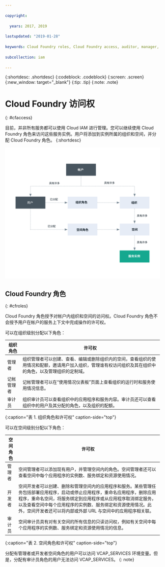 ```yaml
---

copyright:

  years: 2017, 2019

lastupdated: "2019-01-28"

keywords: Cloud Foundry roles, Cloud Foundry access, auditor, manager, developer, billing manager

subcollection: iam

---
```


{:shortdesc: .shortdesc}
{:codeblock: .codeblock}
{:screen: .screen}
{:new_window: target="_blank"}
{:tip: .tip}
{:note: .note}

# Cloud Foundry 访问权
{: #cfaccess}

目前，并非所有服务都可以使用 Cloud IAM 进行管理。您可以继续使用 Cloud Foundry 角色来访问这些服务实例。用户将添加到实例所属的组织和空间，并分配 Cloud Foundry 角色。
{:shortdesc}


![使用帐户中的 Cloud Foundry 组织和空间进行访问](images/cf-diagram.svg "如何使用 Cloud Foundry 组织、空间和角色使帐户中的访问权生效")


## Cloud Foundry 角色
{: #cfroles}

Cloud Foundry 角色授予对帐户内组织和空间的访问权。Cloud Foundry 角色不会授予用户在帐户的服务上下文中完成操作的许可权。

可以在组织级别分配以下角色：

|组织角色|许可权|
|-------------------|-------------|
|管理者|组织管理者可以创建、查看、编辑或删除组织内的空间，查看组织的使用情况和配额，邀请用户加入组织，管理谁有权访问组织及其在组织中的角色，以及管理组织的定制域。|
|记帐管理者|记帐管理者可以在“使用情况仪表板”页面上查看组织的运行时和服务使用情况信息。|
|审计员|组织审计员可以查看组织中的应用程序和服务内容。审计员还可以查看组织中的用户及其分配的角色，以及组织的配额。|
{:caption="表 1. 组织角色和许可权" caption-side="top"}

可以在空间级别分配以下角色：

|空间角色|许可权|
|------------|-------------|
|管理者|空间管理者可以添加现有用户，并管理空间内的角色。空间管理者还可以查看空间中每个应用程序的实例数、服务绑定和资源使用情况。|
|开发者|空间开发者可以创建、删除和管理空间内的应用程序和服务。某些管理任务包括部署应用程序，启动或停止应用程序，重命名应用程序，删除应用程序，重命名空间，将服务绑定到应用程序或从应用程序取消绑定服务，以及查看空间中每个应用程序的实例数、服务绑定和资源使用情况。此外，空间开发者还可以将内部或外部 URL 与空间中的应用程序相关联。|
|审计员|空间审计员具有对有关空间的所有信息的只读访问权，例如有关空间中每个应用程序的实例数、服务绑定和资源使用情况的信息。|
{:caption="表 2. 空间角色和许可权" caption-side="top"}

分配有管理者或开发者空间角色的用户可以访问 VCAP_SERVICES 环境变量。但是，分配有审计员角色的用户无法访问 VCAP_SERVICES。
{: note}
